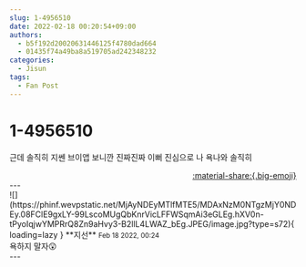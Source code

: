 ```yaml
---
slug: 1-4956510
date: 2022-02-18 00:20:54+09:00
authors:
  - b5f192d20020631446125f4780dad664
  - 01435f74a49ba8a519705ad242348232
categories:
  - Jisun
tags:
  - Fan Post
---
```


# 1-4956510

<div class="post-container" markdown="1">
<div class="content-container md-sidebar__scrollwrap" markdown="1">

근데 솔직히 지쎈 브이앱 보니깐 진짜진짜 이뻐 진심으로 나 욕나와 솔직히

</div>
</div>

<div style="text-align: right;" markdown="1">
<a href="https://weverse.io/fromis9/fanpost/1-4956510" style="text-align: right;">:material-share:{.big-emoji}</a>
</div>
---

<div class="comments-container md-sidebar__scrollwrap" markdown="1">
<div class="comment" markdown="1">
<div class='id-container' markdown="1">
![](https://phinf.wevpstatic.net/MjAyNDEyMTlfMTE5/MDAxNzM0NTgzMjY0NDEy.08FClE9gxLY-99LscoMUgQbKnrVicLFFWSqmAi3eGLEg.hXV0n-tPyoIqjwYMPRrQ8Zn9aHvy3-B2llL4LWAZ_bEg.JPEG/image.jpg?type=s72){ loading=lazy }
**<span class="artist">지선</span>** <small>Feb 18 2022, 00:24</small><br>
</div>
<div class='comment-body' markdown="1">
욕하지 말자😲
</div>
</div>
</div>
---
